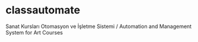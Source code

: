 classautomate
=================

Sanat Kursları Otomasyon ve İşletme Sistemi / Automation and Management System for Art Courses
